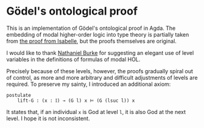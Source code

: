 # Gödel's ontological proof

This is an implementation of Gödel's ontological proof in Agda. The embedding of modal higher-order logic into type theory is partially taken from [the proof from Isabelle](https://www.isa-afp.org/entries/GoedelGod.html), but the proofs themselves are original.

I would like to thank [Nathaniel Burke](https://github.com/NathanielB123) for suggesting an elegant use of level variables in the definitions of formulas of modal HOL.

Precisely because of these levels, however, the proofs gradually spiral out of control, as more and more arbitrary and difficult adjustments of levels are required. To preserve my sainty, I introduced an additional axiom:
```
postulate
    lift-G : (x : 𝕀) → (G l) x ⊨ (G (lsuc l)) x
```
It states that, if an individual `x` is God at level `l`, it is also God at the next level. I hope it is not inconsistent. 